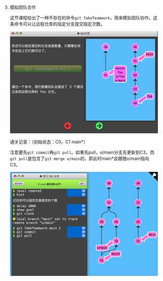 5. 模拟团队合作

   这节课程给出了一种不存在的命令`git fakeTeamwork`，用来模拟团队协作。这条命令可以让远程仓库的指定分支提交指定次数。

   

   ![](img/git-remote-repo-teamwork-1.png)

   

   通关记录：（初始状态：C0，C1 main*）

   

   注意要先`git commit`再`git pull`。如果先pull，o/main分支先更新到C3，而`git pull`是包含了`git merge o/main`的，即此时main*会跟随o/main指向C3。

   

   ![](img/git-remote-repo-teamwork-2.png)